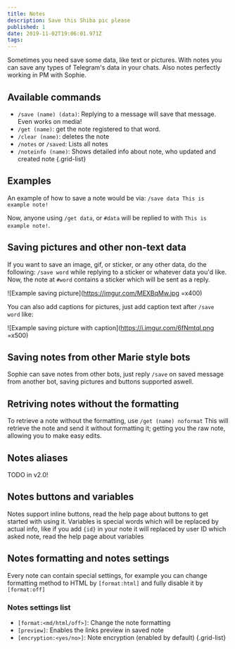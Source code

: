 ```yaml
---
title: Notes
description: Save this Shiba pic please
published: 1
date: 2019-11-02T19:06:01.971Z
tags: 
---
```


Sometimes you need save some data, like text or pictures. With notes you can save any types of Telegram's data in your chats.
Also notes perfectly working in PM with Sophie.

## Available commands
- `/save (name) (data)`: Replying to a message will save that message. Even works on media!
- `/get (name)`: get the note registered to that word.
- `/clear (name)`: deletes the note
- `/notes` or `/saved`: Lists all notes
- `/noteinfo (name)`: Shows detailed info about note, who updated and created note
{.grid-list}

## Examples

An example of how to save a note would be via:
`/save data This is example note!`

Now, anyone using `/get data`, or `#data` will be replied to with `This is example note!`.

## Saving pictures and other non-text data

If you want to save an image, gif, or sticker, or any other data, do the following:
`/save word` while replying to a sticker or whatever data you'd like. Now, the note at `#word` contains a sticker which will be sent as a reply.

![Example saving picture](https://imgur.com/MEXBqMw.jpg =x400)

You can also add captions for pictures, just add caption text after `/save word` like:

![Example saving picture with caption](https://i.imgur.com/6fNmtql.png =x500)


## Saving notes from other Marie style bots
Sophie can save notes from other bots, just reply `/save` on saved message from another bot, saving pictures and buttons supported aswell.

## Retriving notes without the formatting
To retrieve a note without the formatting, use `/get (name) noformat`
This will retrieve the note and send it without formatting it; getting you the raw note, allowing you to make easy edits.

## Notes aliases
TODO in v2.0!

## Notes buttons and variables
Notes support inline buttons, read the help page about buttons to get started with using it.
Variables is special words which will be replaced by actual info, like if you add `{id}` in your note it will replaced by user ID which asked note, read the help page about variables

## Notes formatting and notes settings
Every note can contain special settings, for example you can change formatting method to HTML by `[format:html]` and fully disable it by `[format:off]`
### Notes settings list
- `[format:<md/html/off>]`: Change the note formatting
- `[preview]`: Enables the links preview in saved note
- `[encryption:<yes/no>]`: Note encryption (enabled by default)
{.grid-list}